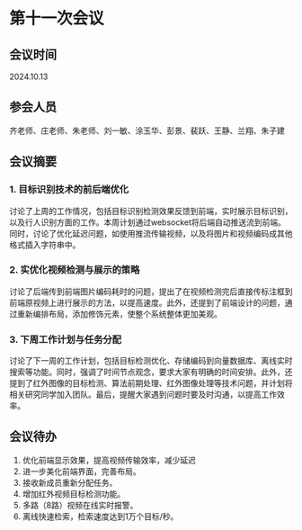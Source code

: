 # 第十一次会议

## 会议时间
2024.10.13

## 参会人员
齐老师、庄老师、朱老师、刘一敏、涂玉华、彭景、裴跃、王静、兰翔、朱子建

## 会议摘要

### 1. 目标识别技术的前后端优化
讨论了上周的工作情况，包括目标识别检测效果反馈到前端，实时展示目标识别，以及行人识别方面的工作。本周计划通过websocket将后端自动推送流到前端。同时，讨论了优化延迟问题，如使用推流传输视频，以及将图片和视频编码成其他格式插入字符串中。

### 2. 实优化视频检测与展示的策略
讨论了后端传到前端图片编码耗时的问题，提出了在视频检测完后直接传标注框到前端原视频上进行展示的方法，以提高速度。此外，还提到了前端设计的问题，通过重新编排布局，添加修饰元素，使整个系统整体更加美观。

### 3. 下周工作计划与任务分配
讨论了下一周的工作计划，包括目标检测优化、存储编码到向量数据库、离线实时搜索等功能。同时，强调了时间节点观念，要求大家有明确的时间安排。此外，还提到了红外图像的目标检测、算法前期处理、红外图像处理等技术问题，并计划将相关研究同学加入团队。最后，提醒大家遇到问题时要及时沟通，以提高工作效率。

## 会议待办
1. 优化前端显示效果，提高视频传输效率，减少延迟
2. 进一步美化前端界面，完善布局。
3. 接收新成员重新分配任务。
4. 增加红外视频目标检测功能。
5. 多路（8路）视频在线实时报警。
6. 离线快速检索，检索速度达到1万个目标/秒。


